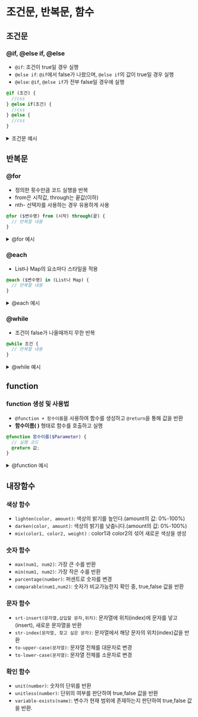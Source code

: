 # 조건문, 반복문, 함수

## 조건문

### @if, @else if, @else

- `@if`: 조건이 true일 경우 실행
- `@else if`: `@if`에서 false가 나왔으며, `@else if`의 값이 true일 경우 실행
- `@else`: `@if`, `@else if`가 전부 false일 경우에 실행

```scss
@if (조건) {
  //css
} @else if(조건) {
  //css
} @else {
  //css
}
```

<details>
<summary>조건문 예시</summary>
<div markdown="1">

```scss
@mixin setting($size, $color) {
  height: 50px;
  width: 50px;
  @if $size > 10px {
    background-color: black;
  } @else if $size == 5px {
    background-color: $color;
  } @else {
    background-color: white;
  }
}

.one {
  @include setting(5px, skyblue);
  //background-color: skyblue
}
```

</div>
</details>

## 반복문

### @for

- 정의한 횟수만큼 코드 실행을 반복
- from은 시작값, through는 끝값(이하)
- nth- 선택자를 사용하는 경우 유용하게 사용

```scss
@for ($변수명) from (시작) through(끝) {
  // 반복할 내용
}
```

<details>
<summary>@for 예시</summary>
<div markdown="1">

```scss
@for $i from 1 through 4 {
  ul:nth-child(#{$i}) {
    background-color: red;
  }
}
```

```css
li:nth-child(1) {
  background-color: red;
}

li:nth-child(2) {
  background-color: red;
}

li:nth-child(3) {
  background-color: red;
}

li:nth-child(4) {
  background-color: red;
} /*# sourceMappingURL=Practice.css.map */
```

</div>
</details>

### @each

- List나 Map의 요소마다 스타일을 적용

```scss
@each ($변수명) in (List나 Map) {
  // 반복할 내용
}
```

<details>
<summary>@each 예시</summary>
<div markdown="1">

```scss
$color-palette: red blue slateblue skyblue;

@each $c in $color-palette {
  $idx: index($color-palette, $c); //list의 index값을 반환
  ul:nth-child(#{$idx}) {
    background-color: $c;
  }
}
```

```css
ul:nth-child(1) {
  background-color: red;
}

ul:nth-child(2) {
  background-color: blue;
}

ul:nth-child(3) {
  background-color: slateblue;
}

ul:nth-child(4) {
  background-color: skyblue;
} /*# sourceMappingURL=Practice.css.map */
```

</div>
</details>

### @while

- 조건이 false가 나올때까지 무한 반복

```scss
@while 조건 {
  // 반복할 내용
}
```

<details>
<summary>@while 예시</summary>
<div markdown="1">

```scss
$count: 5;
@while $count > 1 {
    $count: $count - 1;
    .li#{$count} {
        font-size: 10px + {$count + "px"}
        background: skyblue;
    }
}
```

```css
.li4 {
  font-size: 10px;
  background: skyblue;
}

.li3 {
  font-size: 10px;
  background: skyblue;
}

.li2 {
  font-size: 10px;
  background: skyblue;
}

.li1 {
  font-size: 10px;
  background: skyblue;
} /*# sourceMappingURL=Practice.css.map */
```

</div>
</details>

## function

### function 생성 및 사용법

- `@function + 함수이름`을 사용하여 함수를 생성하고 `@return`을 통해 값을 반환
- **함수이름( )** 형태로 함수를 호출하고 실행

```scss
@function 함수이름($Parameter) {
  // 실행 코드
  @return 값;
}
```

<details>
<summary>@function 예시</summary>
<div markdown="1">

```scss
@function pow($x, $y) {
  $value: 1;
  @for $i from 1 through $y {
    $value: $value * $x;
  }
  @return $result * 1px;
}

.one {
  font-size: pow(2, 4);
}
```

```css
.one {
  font-size: 16px;
} /*# sourceMappingURL=Practice.css.map */
```

</div>
</details>

## 내장함수

### 색상 함수

- `lighten(color, amount)`: 색상의 밝기를 높인다.(amount의 값: 0%-100%)
- `darken(color, amount)`: 색상의 밝기를 낮춥니다.(amount의 값: 0%-100%)
- `mix(color1, color2, weight)` : color1과 color2의 섞어 새로운 색상을 생성

### 숫자 함수

- `max(num1, num2)`: 가장 큰 수를 반환
- `min(num1, num2)`: 가장 작은 수를 반환
- `parcentage(number)`: 퍼센트로 숫자를 변경
- `comparable(num1,num2)`: 숫자가 비교가능한지 확인 중, true,false 값을 반환

### 문자 함수

- `srt-insert(문자열,삽입할 문자,위치)`: 문자열에 위치(index)에 문자를 넣고(insert), 새로운 문자열을 반환
- `str-index(문자열, 찾고 싶은 문자)`: 문자열에서 해당 문자의 위치(index)값을 반환
- `to-upper-case(문자열)`: 문자열 전체를 대문자로 변경
- `to-lower-case(문자열)`: 문자열 전체를 소문자로 변경

### 확인 함수

- `unit(number)`: 숫자의 단위를 반환
- `unitless(number)`: 단위의 여부를 판단하여 true,false 값을 반환
- `variable-exists(name)`: 변수가 현재 범위에 존재하는지 판단하여 true,false 값을 반환.
